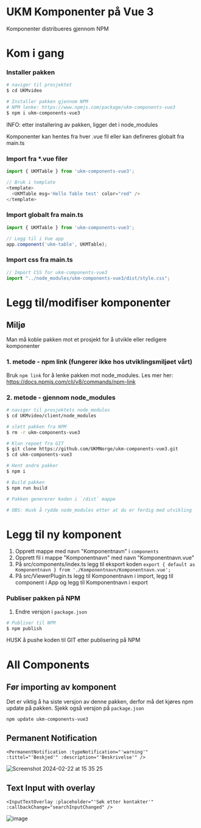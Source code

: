 # UKM Komponenter på Vue 3

Komponenter distribueres gjennom NPM


# Kom i gang

### Installer pakken
```bash
# naviger til prosjektet
$ cd UKMvideo

# Installer pakken gjennom NPM
# NPM lenke: https://www.npmjs.com/package/ukm-components-vue3
$ npm i ukm-components-vue3
```

INFO: etter installering av pakken, ligger det i node_modules

Komponenter kan hentes fra hver .vue fil eller kan defineres globalt fra main.ts

### Import fra *.vue filer
```js
import { UKMTable } from 'ukm-components-vue3';

// Bruk i template
<template>
  <UKMTable msg='Hello Table test' color="red" />
</template>
```

### Import globalt fra main.ts
```js
import { UKMTable } from 'ukm-components-vue3';

// Legg til i Vue app
app.component('ukm-table', UKMTable);
```

### Import css fra main.ts
```js
// Import CSS for ukm-components-vue3
import "../node_modules/ukm-components-vue3/dist/style.css";
```

# Legg til/modifiser komponenter

## Miljø
Man må koble pakken mot et prosjekt for å utvikle eller redigere komponenter

### 1. metode - npm link (fungerer ikke hos utviklingsmiljøet vårt)
Bruk `npm link` for å lenke pakken mot node_modules. Les mer her: https://docs.npmjs.com/cli/v8/commands/npm-link

### 2. metode - gjennom node_modules

```bash
# naviger til prosjektets node_modules
$ cd UKMvideo/client/node_modules

# slett pakken fra NPM
$ rm -r ukm-components-vue3

# Klon repoet fra GIT
$ git clone https://github.com/UKMNorge/ukm-components-vue3.git
$ cd ukm-components-vue3

# Hent andre pakker
$ npm i

# Build pakken
$ npm run build

# Pakken genererer koden i `/dist` mappe

# OBS: Husk å rydde node_modules etter at du er ferdig med utvikling
```

# Legg til ny komponent


1. Opprett mappe med navn "Komponentnavn" i `components`
2. Opprett fil i mappe "Komponentnavn" med navn "Komponentnavn.vue"
3. På src/components/index.ts legg til eksport koden `export { default as Komponentnavn } from './Komponentnavn/Komponentnavn.vue';`
4. På src/ViewerPlugin.ts legg til Komponentnavn i import, legg til component i App og legg til Komponentnavn i export

### Publiser pakken på NPM

1. Endre versjon i `package.json`

```bash
# Publiser til NPM
$ npm publish
```

HUSK å pushe koden til GIT etter publisering på NPM



# All Components
## Før importing av komponent
Det er viktig å ha siste versjon av denne pakken, derfor må det kjøres npm update på pakken. Sjekk også versjon på `package.json`
```
npm update ukm-components-vue3
```

## Permanent Notification
```vue
<PermanentNotification :typeNotification="'warning'" :tittel="'Beskjed'" :description="'Beskrivelse'" />
```

![Screenshot 2024-02-22 at 15 35 25](https://github.com/UKMNorge/ukm-components-vue3/assets/10181004/8e5b9f8f-e2e5-41b2-a431-2a314af4fe13)


## Text Input with overlay
```vue
<InputTextOverlay :placeholder="'Søk etter kontakter'" :callbackChange="searchInputChanged" />
```

![image](https://github.com/UKMNorge/ukm-components-vue3/assets/10181004/cb38c6a0-bbdb-45a9-ae8e-c972d30fcc30)


